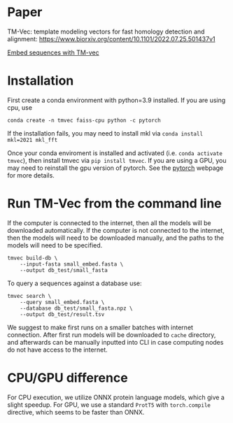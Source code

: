 # Paper
TM-Vec: template modeling vectors for fast homology detection and alignment: https://www.biorxiv.org/content/10.1101/2022.07.25.501437v1

[Embed sequences with TM-vec](https://colab.research.google.com/github/tymor22/tm-vec/blob/master/google_colabs/Embed_sequences_using_TM_Vec.ipynb)

# Installation

First create a conda environment with python=3.9 installed.  If you are using cpu, use

`conda create -n tmvec faiss-cpu python -c pytorch`

If the installation fails, you may need to install mkl via `conda install mkl=2021 mkl_fft `

Once your conda enviroment is installed and activated (i.e. `conda activate tmvec`), then install tmvec via
`pip install tmvec`. If you are using a GPU, you may need to reinstall the gpu version of pytorch.
See the [pytorch](https://pytorch.org/) webpage for more details.

# Run TM-Vec from the command line

If the computer is connected to the internet, then all the models will be downloaded automatically. If the computer is not connected to the internet, then the models will need to be downloaded manually, and the paths to the models will need to be specified.

```
tmvec build-db \
    --input-fasta small_embed.fasta \
    --output db_test/small_fasta
```
To query a sequences against a database use:
```
tmvec search \
    --query small_embed.fasta \
    --database db_test/small_fasta.npz \
    --output db_test/result.tsv
```

We suggest to make first runs on a smaller batches with internet connection. After first run models will be downloaded to `cache` directory, and afterwards can be manually inputted into CLI in case computing nodes do not have access to the internet.

# CPU/GPU difference

For CPU execution, we utilize ONNX protein language models, which give a slight speedup. For GPU, we use a standard `ProtT5` with `torch.compile` directive, which seems to be faster than ONNX.
